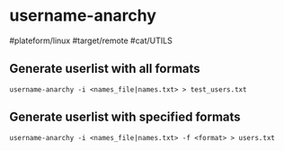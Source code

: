 # username-anarchy
#plateform/linux #target/remote #cat/UTILS

## Generate userlist with all formats
```
username-anarchy -i <names_file|names.txt> > test_users.txt
```

## Generate userlist with specified formats
```
username-anarchy -i <names_file|names.txt> -f <format> > users.txt
```
